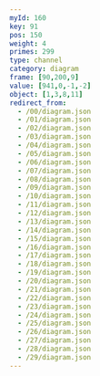 ```yaml
---
myId: 160
key: 91
pos: 150
weight: 4
primes: 299
type: channel
category: diagram
frame: [90,200,9]
value: [941,0,-1,-2]
object: [1,3,8,11]
redirect_from:
  - /00/diagram.json
  - /01/diagram.json
  - /02/diagram.json
  - /03/diagram.json
  - /04/diagram.json
  - /05/diagram.json
  - /06/diagram.json
  - /07/diagram.json
  - /08/diagram.json
  - /09/diagram.json
  - /10/diagram.json
  - /11/diagram.json
  - /12/diagram.json
  - /13/diagram.json
  - /14/diagram.json
  - /15/diagram.json
  - /16/diagram.json
  - /17/diagram.json
  - /18/diagram.json
  - /19/diagram.json
  - /20/diagram.json
  - /21/diagram.json
  - /22/diagram.json
  - /23/diagram.json
  - /24/diagram.json
  - /25/diagram.json
  - /26/diagram.json
  - /27/diagram.json
  - /28/diagram.json
  - /29/diagram.json
---
```


